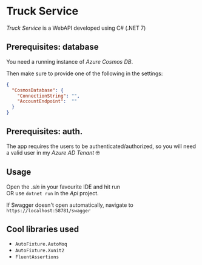 # Truck Service

_Truck Service_ is a WebAPI developed using C# (.NET 7)

## Prerequisites: **database**

You need a running instance of _Azure Cosmos DB_.

Then make sure to provide one of the following in the settings:

```json
{
  "CosmosDatabase": {
    "ConnectionString": "",
    "AccountEndpoint":  ""
  }
}
```

## Prerequisites: **auth**.

The app requires the users to be authenticated/authorized, so you will need a valid user in my _Azure AD Tenant_ 🤓

## Usage

Open the _.sln_ in your favourite IDE and hit run  
OR use `dotnet run` in the _Api_ project.

If Swagger doesn't open automatically, navigate to `https://localhost:58781/swagger`

## Cool libraries used

- `AutoFixture.AutoMoq`
- `AutoFixture.Xunit2`
- `FluentAssertions`

